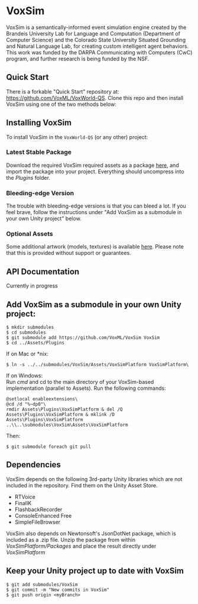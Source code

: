 # VoxSim
VoxSim is a semantically-informed event simulation engine created by the Brandeis University Lab for Language and Computation (Department of Computer Science) and the Colorado State University Situated Grounding and Natural Language Lab, for creating custom intelligent agent behaviors.  This work was funded by the DARPA Communicating with Computers (CwC) program, and further research is being funded by the NSF.

## Quick Start

There is a forkable "Quick Start" repository at: https://github.com/VoxML/VoxWorld-QS. Clone this repo and then install VoxSim using one of the two methods below:

## Installing VoxSim

To install VoxSim in the `VoxWorld-QS` (or any other) project:

### Latest Stable Package

Download the required VoxSim required assets as a package [here](), and import the package into your project.  Everything should uncompress into the *Plugins* folder.

[//]: # (NOTE: Add instruction to delete empty VoxSimPlatform file, or just remove the submodule from the QS project?)

### Bleeding-edge Version

The trouble with bleeding-edge versions is that you can bleed a lot.  If you feel brave, follow the instructions under "Add VoxSim as a submodule in your own Unity project" below.

### Optional Assets

Some additional artwork (models, textures) is available [here](https://github.com/VoxML/voxicon/blob/master/packages/VoxSimObjectLibrary.unitypackage.zip?raw=true).  Please note that this is provided without support or guarantees.

## API Documentation

Currently in progress

## Add VoxSim as a submodule in your own Unity project:

```
$ mkdir submodules
$ cd submodules
$ git submodule add https://github.com/VoxML/VoxSim VoxSim
$ cd ../Assets/Plugins
```

If on Mac or \*nix:
```
$ ln -s ../../submodules/VoxSim/Assets/VoxSimPlatform VoxSimPlatform\
```

If on Windows:\
Run *cmd* and cd to the main directory of your VoxSim-based implementation (parallel to Assets). Run the following commands:
```
@setlocal enableextensions\
@cd /d "%~dp0"\
rmdir Assets\Plugins\VoxSimPlatform & del /Q Assets\Plugins\VoxSimPlatform & mklink /D Assets\Plugins\VoxSimPlatform ..\\..\submodules\VoxSim\Assets\VoxSimPlatform
```

Then:
```
$ git submodule foreach git pull
```

## Dependencies

VoxSim depends on the following 3rd-party Unity libraries which are not included in the repository.  Find them on the Unity Asset Store.
* RTVoice
* FinalIK
* FlashbackRecorder
* ConsoleEnhanced Free
* SimpleFileBrowser

VoxSim also depends on Newtonsoft's JsonDotNet package, which is included as a .zip file.  Unzip the package from within *VoxSimPlatform/Packages* and place the result directly under *VoxSimPlatform*

[//]: # (NOTE: remove this section)

## Keep your Unity project up to date with VoxSim

```
$ git add submodules/VoxSim
$ git commit -m "New commits in VoxSim"
$ git push origin <myBranch>
```
